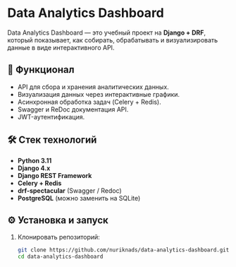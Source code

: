 # Data Analytics Dashboard

Data Analytics Dashboard — это учебный проект на **Django + DRF**, который показывает,
как собирать, обрабатывать и визуализировать данные в виде интерактивного API.

## 🚀 Функционал
- API для сбора и хранения аналитических данных.
- Визуализация данных через интерактивные графики.
- Асинхронная обработка задач (Celery + Redis).
- Swagger и ReDoc документация API.
- JWT-аутентификация.

## 🛠️ Стек технологий
- **Python 3.11**
- **Django 4.x**
- **Django REST Framework**
- **Celery + Redis**
- **drf-spectacular** (Swagger / Redoc)
- **PostgreSQL** (можно заменить на SQLite)

## ⚙️ Установка и запуск

1. Клонировать репозиторий:
   ```bash
   git clone https://github.com/nuriknads/data-analytics-dashboard.git
   cd data-analytics-dashboard
